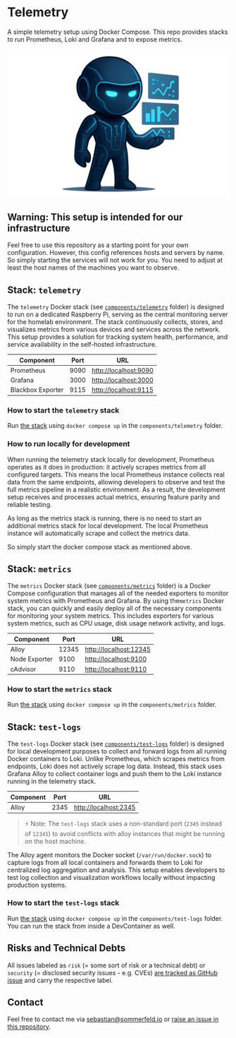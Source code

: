 # Telemetry

A simple telemetry setup using Docker Compose. This repo provides stacks to run Prometheus, Loki and Grafana and to expose metrics.

![Project Logo](https://raw.githubusercontent.com/sommerfeld-io/telemetry/refs/heads/main/.assets/logo.png)

## Warning: This setup is intended for our infrastructure

Feel free to use this repository as a starting point for your own configuration. However, this config references hosts and servers by name. So simply starting the services will not work for you. You need to adjust at least the host names of the machines you want to observe.

## Stack: `telemetry`

The `telemetry` Docker stack (see [`components/telemetry`](components/metrics) folder) is designed to run on a dedicated Raspberry Pi, serving as the central monitoring server for the homelab environment. The stack continuously collects, stores, and visualizes metrics from various devices and services across the network. This setup provides a solution for tracking system health, performance, and service availability in the self-hosted infrastructure.

| Component         | Port | URL                     |
| ----------------- | ---- | ----------------------- |
| Prometheus        | 9090 | <http://localhost:9090> |
| Grafana           | 3000 | <http://localhost:3000> |
| Blackbox Exporter | 9115 | <http://localhost:9115> |

### How to start the `telemetry` stack

Run [the stack](components/telemetry/docker-compose.yml) using `docker compose up` in the `components/telemetry` folder.

### How to run locally for development

When running the telemetry stack locally for development, Prometheus operates as it does in production: it actively scrapes metrics from all configured targets. This means the local Prometheus instance collects real data from the same endpoints, allowing developers to observe and test the full metrics pipeline in a realistic environment. As a result, the development setup receives and processes actual metrics, ensuring feature parity and reliable testing.

As long as the metrics stack is running, there is no need to start an additional metrics stack for local development. The local Prometheus instance will automatically scrape and collect the metrics data.

So simply start the docker compose stack as mentioned above.

## Stack: `metrics`

The `metrics` Docker stack (see [`components/metrics`](components/metrics) folder) is a Docker Compose configuration that manages all of the needed exporters to monitor system metrics with Prometheus and Grafana. By using the`metrics` Docker stack, you can quickly and easily deploy all of the necessary components for monitoring your system metrics. This includes exporters for various system metrics, such as CPU usage, disk usage network activity, and logs.

| Component     | Port  | URL                      |
| ------------- | ----- | ------------------------ |
| Alloy         | 12345 | <http://localhost:12345> |
| Node Exporter | 9100  | <http://localhost:9100>  |
| cAdvisor      | 9110  | <http://localhost:9110>  |

### How to start the `metrics` stack

Run [the stack](components/metrics/docker-compose.yml) using `docker compose up` in the `components/metrics` folder.

## Stack: `test-logs`

The `test-logs` Docker stack (see [`components/test-logs`](components/test-logs) folder) is designed for local development purposes to collect and forward logs from all running Docker containers to Loki. Unlike Prometheus, which scrapes metrics from endpoints, Loki does not actively scrape log data. Instead, this stack uses Grafana Alloy to collect container logs and push them to the Loki instance running in the telemetry stack.

| Component | Port | URL                     |
| --------- | ---- | ----------------------- |
| Alloy     | 2345 | <http://localhost:2345> |

> :zap: Note: The `test-logs` stack uses a non-standard port (`2345` instead of `12345`) to avoid conflicts with alloy instances that might be running on the host machine.

The Alloy agent monitors the Docker socket (`/var/run/docker.sock`) to capture logs from all local containers and forwards them to Loki for centralized log aggregation and analysis. This setup enables developers to test log collection and visualization workflows locally without impacting production systems.

### How to start the `test-logs` stack

Run [the stack](components/test-logs/docker-compose.yml) using `docker compose up` in the `components/test-logs` folder. You can run the stack from inside a DevContainer as well.

## Risks and Technical Debts

All issues labeled as `risk` (= some sort of risk or a technical debt) or `security` (= disclosed security issues - e.g. CVEs) [are tracked as GitHub issue](https://github.com/sommerfeld-io/telemetry/issues?q=is%3Aissue+label%3Asecurity%2Crisk+is%3Aopen) and carry the respective label.

## Contact

Feel free to contact me via <sebastian@sommerfeld.io> or [raise an issue in this repository](https://github.com/sommerfeld-io/telemetry/issues).
